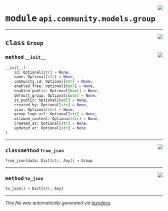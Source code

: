 <!-- markdownlint-disable -->

<a href="https://github.com/switchcollab/Switch-Bots-Python-Library/tree/main/src/switch/api/community/models/group.py#L0"><img align="right" src="https://img.shields.io/badge/-source-cccccc?style=flat-square"/></a>

# <kbd>module</kbd> `api.community.models.group`






---

<a href="https://github.com/switchcollab/Switch-Bots-Python-Library/tree/main/src/switch/api/community/models/group.py#L6"><img align="right" src="https://img.shields.io/badge/-source-cccccc?style=flat-square"/></a>

## <kbd>class</kbd> `Group`




<a href="https://github.com/switchcollab/Switch-Bots-Python-Library/tree/main/src/switch/api/community/models/group.py#L7"><img align="right" src="https://img.shields.io/badge/-source-cccccc?style=flat-square"/></a>

### <kbd>method</kbd> `__init__`

```python
__init__(
    id: Optional[str] = None,
    name: Optional[str] = None,
    community_id: Optional[str] = None,
    enabled_free: Optional[bool] = None,
    enabled_public: Optional[bool] = None,
    default_group: Optional[bool] = None,
    is_public: Optional[bool] = None,
    created_by: Optional[str] = None,
    icon: Optional[str] = None,
    group_logo_url: Optional[str] = None,
    allowed_content: Optional[str] = None,
    created_at: Optional[str] = None,
    updated_at: Optional[str] = None
)
```








---

<a href="https://github.com/switchcollab/Switch-Bots-Python-Library/tree/main/src/switch/api/community/models/group.py#L54"><img align="right" src="https://img.shields.io/badge/-source-cccccc?style=flat-square"/></a>

### <kbd>classmethod</kbd> `from_json`

```python
from_json(data: Dict[str, Any]) → Group
```





---

<a href="https://github.com/switchcollab/Switch-Bots-Python-Library/tree/main/src/switch/api/community/models/group.py#L37"><img align="right" src="https://img.shields.io/badge/-source-cccccc?style=flat-square"/></a>

### <kbd>method</kbd> `to_json`

```python
to_json() → Dict[str, Any]
```








---

_This file was automatically generated via [lazydocs](https://github.com/ml-tooling/lazydocs)._
